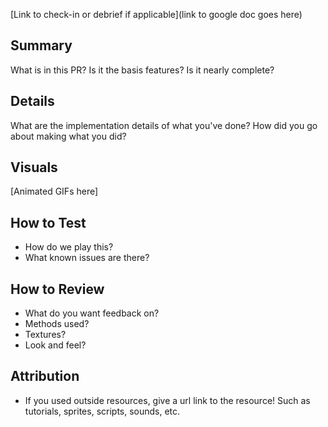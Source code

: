 [Link to check-in or debrief if applicable](link to google doc goes here)

<h2>Summary</h2>
 
What is in this PR? Is it the basis features? Is it nearly complete?

<h2>Details</h2>

What are the implementation details of what you've done? 
How did you go about making what you did?

<h2>Visuals</h2>

\[Animated GIFs here]

<h2>How to Test</h2>

- How do we play this?
- What known issues are there?

<h2>How to Review</h2>

- What do you want feedback on?
- Methods used?
- Textures?
- Look and feel?

<h2>Attribution</h2>

- If you used outside resources, give a url link to the resource! Such as tutorials, sprites, scripts, sounds, etc.
